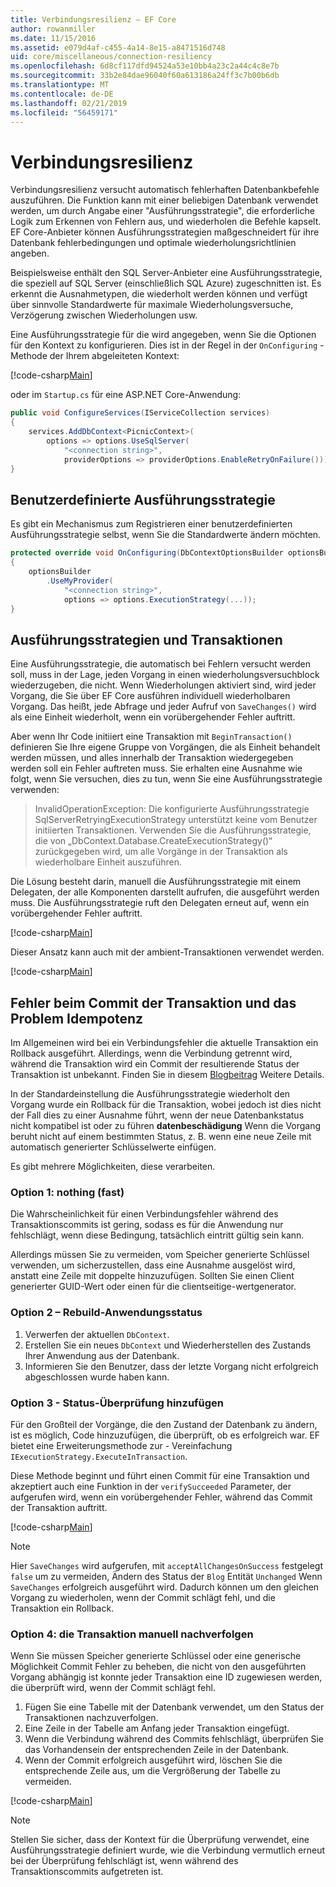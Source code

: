 ```yaml
---
title: Verbindungsresilienz – EF Core
author: rowanmiller
ms.date: 11/15/2016
ms.assetid: e079d4af-c455-4a14-8e15-a8471516d748
uid: core/miscellaneous/connection-resiliency
ms.openlocfilehash: 6d8cf117dfd94524a53e10bb4a23c2a44c4c8e7b
ms.sourcegitcommit: 33b2e84dae96040f60a613186a24ff3c7b00b6db
ms.translationtype: MT
ms.contentlocale: de-DE
ms.lasthandoff: 02/21/2019
ms.locfileid: "56459171"
---
```

# <a name="connection-resiliency"></a>Verbindungsresilienz

Verbindungsresilienz versucht automatisch fehlerhaften Datenbankbefehle auszuführen. Die Funktion kann mit einer beliebigen Datenbank verwendet werden, um durch Angabe einer "Ausführungsstrategie", die erforderliche Logik zum Erkennen von Fehlern aus, und wiederholen die Befehle kapselt. EF Core-Anbieter können Ausführungsstrategien maßgeschneidert für ihre Datenbank fehlerbedingungen und optimale wiederholungsrichtlinien angeben.

Beispielsweise enthält den SQL Server-Anbieter eine Ausführungsstrategie, die speziell auf SQL Server (einschließlich SQL Azure) zugeschnitten ist. Es erkennt die Ausnahmetypen, die wiederholt werden können und verfügt über sinnvolle Standardwerte für maximale Wiederholungsversuche, Verzögerung zwischen Wiederholungen usw.

Eine Ausführungsstrategie für die wird angegeben, wenn Sie die Optionen für den Kontext zu konfigurieren. Dies ist in der Regel in der `OnConfiguring` -Methode der Ihrem abgeleiteten Kontext:

[!code-csharp[Main](../../../samples/core/Miscellaneous/ConnectionResiliency/Program.cs#OnConfiguring)]

oder im `Startup.cs` für eine ASP.NET Core-Anwendung:

``` csharp
public void ConfigureServices(IServiceCollection services)
{
    services.AddDbContext<PicnicContext>(
        options => options.UseSqlServer(
            "<connection string>",
            providerOptions => providerOptions.EnableRetryOnFailure()));
}
```

## <a name="custom-execution-strategy"></a>Benutzerdefinierte Ausführungsstrategie

Es gibt ein Mechanismus zum Registrieren einer benutzerdefinierten Ausführungsstrategie selbst, wenn Sie die Standardwerte ändern möchten.

``` csharp
protected override void OnConfiguring(DbContextOptionsBuilder optionsBuilder)
{
    optionsBuilder
        .UseMyProvider(
            "<connection string>",
            options => options.ExecutionStrategy(...));
}
```

## <a name="execution-strategies-and-transactions"></a>Ausführungsstrategien und Transaktionen

Eine Ausführungsstrategie, die automatisch bei Fehlern versucht werden soll, muss in der Lage, jeden Vorgang in einen wiederholungsversuchblock wiederzugeben, die nicht. Wenn Wiederholungen aktiviert sind, wird jeder Vorgang, die Sie über EF Core ausführen individuell wiederholbaren Vorgang. Das heißt, jede Abfrage und jeder Aufruf von `SaveChanges()` wird als eine Einheit wiederholt, wenn ein vorübergehender Fehler auftritt.

Aber wenn Ihr Code initiiert eine Transaktion mit `BeginTransaction()` definieren Sie Ihre eigene Gruppe von Vorgängen, die als Einheit behandelt werden müssen, und alles innerhalb der Transaktion wiedergegeben werden soll ein Fehler auftreten muss. Sie erhalten eine Ausnahme wie folgt, wenn Sie versuchen, dies zu tun, wenn Sie eine Ausführungsstrategie verwenden:

> InvalidOperationException: Die konfigurierte Ausführungsstrategie SqlServerRetryingExecutionStrategy unterstützt keine vom Benutzer initiierten Transaktionen. Verwenden Sie die Ausführungsstrategie, die von „DbContext.Database.CreateExecutionStrategy()“ zurückgegeben wird, um alle Vorgänge in der Transaktion als wiederholbare Einheit auszuführen.

Die Lösung besteht darin, manuell die Ausführungsstrategie mit einem Delegaten, der alle Komponenten darstellt aufrufen, die ausgeführt werden muss. Die Ausführungsstrategie ruft den Delegaten erneut auf, wenn ein vorübergehender Fehler auftritt.

[!code-csharp[Main](../../../samples/core/Miscellaneous/ConnectionResiliency/Program.cs#ManualTransaction)]

Dieser Ansatz kann auch mit der ambient-Transaktionen verwendet werden.

[!code-csharp[Main](../../../samples/core/Miscellaneous/ConnectionResiliency/Program.cs#AmbientTransaction)]

## <a name="transaction-commit-failure-and-the-idempotency-issue"></a>Fehler beim Commit der Transaktion und das Problem Idempotenz

Im Allgemeinen wird bei ein Verbindungsfehler die aktuelle Transaktion ein Rollback ausgeführt. Allerdings, wenn die Verbindung getrennt wird, während die Transaktion wird ein Commit der resultierende Status der Transaktion ist unbekannt. Finden Sie in diesem [Blogbeitrag](https://blogs.msdn.com/b/adonet/archive/2013/03/11/sql-database-connectivity-and-the-idempotency-issue.aspx) Weitere Details.

In der Standardeinstellung die Ausführungsstrategie wiederholt den Vorgang wurde ein Rollback für die Transaktion, wobei jedoch ist dies nicht der Fall dies zu einer Ausnahme führt, wenn der neue Datenbankstatus nicht kompatibel ist oder zu führen **datenbeschädigung** Wenn die Vorgang beruht nicht auf einem bestimmten Status, z. B. wenn eine neue Zeile mit automatisch generierter Schlüsselwerte einfügen.

Es gibt mehrere Möglichkeiten, diese verarbeiten.

### <a name="option-1---do-almost-nothing"></a>Option 1: nothing (fast)

Die Wahrscheinlichkeit für einen Verbindungsfehler während des Transaktionscommits ist gering, sodass es für die Anwendung nur fehlschlägt, wenn diese Bedingung, tatsächlich eintritt gültig sein kann.

Allerdings müssen Sie zu vermeiden, vom Speicher generierte Schlüssel verwenden, um sicherzustellen, dass eine Ausnahme ausgelöst wird, anstatt eine Zeile mit doppelte hinzuzufügen. Sollten Sie einen Client generierter GUID-Wert oder einen für die clientseitige-wertgenerator.

### <a name="option-2---rebuild-application-state"></a>Option 2 – Rebuild-Anwendungsstatus

1. Verwerfen der aktuellen `DbContext`.
2. Erstellen Sie ein neues `DbContext` und Wiederherstellen des Zustands Ihrer Anwendung aus der Datenbank.
3. Informieren Sie den Benutzer, dass der letzte Vorgang nicht erfolgreich abgeschlossen wurde haben kann.

### <a name="option-3---add-state-verification"></a>Option 3 - Status-Überprüfung hinzufügen

Für den Großteil der Vorgänge, die den Zustand der Datenbank zu ändern, ist es möglich, Code hinzuzufügen, die überprüft, ob es erfolgreich war. EF bietet eine Erweiterungsmethode zur - Vereinfachung `IExecutionStrategy.ExecuteInTransaction`.

Diese Methode beginnt und führt einen Commit für eine Transaktion und akzeptiert auch eine Funktion in der `verifySucceeded` Parameter, der aufgerufen wird, wenn ein vorübergehender Fehler, während das Commit der Transaktion auftritt.

[!code-csharp[Main](../../../samples/core/Miscellaneous/ConnectionResiliency/Program.cs#Verification)]

> [!NOTE]
> Hier `SaveChanges` wird aufgerufen, mit `acceptAllChangesOnSuccess` festgelegt `false` um zu vermeiden, Ändern des Status der `Blog` Entität `Unchanged` Wenn `SaveChanges` erfolgreich ausgeführt wird. Dadurch können um den gleichen Vorgang zu wiederholen, wenn der Commit schlägt fehl, und die Transaktion ein Rollback.

### <a name="option-4---manually-track-the-transaction"></a>Option 4: die Transaktion manuell nachverfolgen

Wenn Sie müssen Speicher generierte Schlüssel oder eine generische Möglichkeit Commit Fehler zu beheben, die nicht von den ausgeführten Vorgang abhängig ist konnte jeder Transaktion eine ID zugewiesen werden, die überprüft wird, wenn der Commit schlägt fehl.

1. Fügen Sie eine Tabelle mit der Datenbank verwendet, um den Status der Transaktionen nachzuverfolgen.
2. Eine Zeile in der Tabelle am Anfang jeder Transaktion eingefügt.
3. Wenn die Verbindung während des Commits fehlschlägt, überprüfen Sie das Vorhandensein der entsprechenden Zeile in der Datenbank.
4. Wenn der Commit erfolgreich ausgeführt wird, löschen Sie die entsprechende Zeile aus, um die Vergrößerung der Tabelle zu vermeiden.

[!code-csharp[Main](../../../samples/core/Miscellaneous/ConnectionResiliency/Program.cs#Tracking)]

> [!NOTE]
> Stellen Sie sicher, dass der Kontext für die Überprüfung verwendet, eine Ausführungsstrategie definiert wurde, wie die Verbindung vermutlich erneut bei der Überprüfung fehlschlägt ist, wenn während des Transaktionscommits aufgetreten ist.
